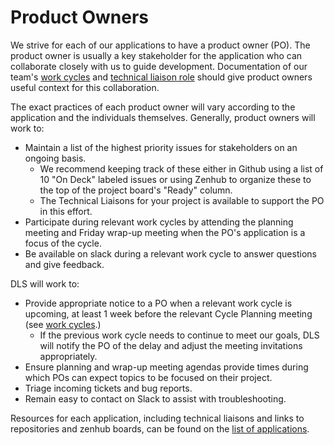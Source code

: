 # Product Owners

We strive for each of our applications to have a product owner (PO). The product
owner is usually a key stakeholder for the application who can collaborate
closely with us to guide development. Documentation of our team's [work cycles](/work_cycles.md) and [technical liaison role](/technical_liaisons.md) should give product owners useful context for this collaboration.

The exact practices of each product owner will vary according to the application and the
individuals themselves. Generally, product owners will work to:

* Maintain a list of the highest priority issues for stakeholders on an ongoing
basis.
  * We recommend keeping track of these either in Github using a list of 10
  "On Deck" labeled issues or using Zenhub to organize these to the top of the
  project board's "Ready" column.
  * The Technical Liaisons for your project is available to support the PO in this
  effort.
* Participate during relevant work cycles by attending the planning meeting and
  Friday wrap-up meeting when the PO's application is a focus of the cycle.
* Be available on slack during a relevant work cycle to answer questions and
  give feedback.

DLS will work to:

* Provide appropriate notice to a PO when a relevant work cycle is upcoming, at
least 1 week before the relevant Cycle Planning meeting (see [work
cycles](./work_cycles.md).)
  * If the previous work cycle needs to continue to meet our goals, DLS will
    notify the PO of the delay and adjust the meeting invitations appropriately.
* Ensure planning and wrap-up meeting agendas provide times during which POs can
  expect topics to be focused on their project.
* Triage incoming tickets and bug reports.
* Remain easy to contact on Slack to assist with troubleshooting.

Resources for each application, including technical liaisons and links to repositories and zenhub boards, can be found on the [list of applications](/applications.md).
